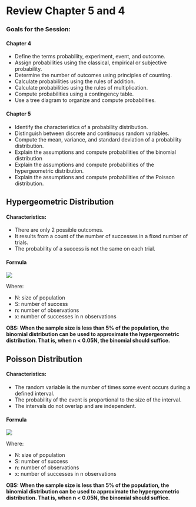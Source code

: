 # Review Chapter 5 and 4

### Goals for the Session:
#### Chapter 4
+ Define the terms probability, experiment, event, and outcome. 
+ Assign probabilities using the classical, empirical or subjective probability. 
+ Determine the number of outcomes using principles of counting. 
+ Calculate probabilities using the rules of addition.  
+ Calculate probabilities using the rules of multiplication.  
+ Compute probabilities using a contingency table. 
+ Use a tree diagram to organize and compute probabilities. 
#### Chapter 5
+ Identify the characteristics of a probability distribution. 
+ Distinguish between discrete and continuous random variables. 
+ Compute the mean, variance, and standard deviation of a probability distribution. 
+ Explain the assumptions and compute probabilities of the binomial distribution 
+ Explain the assumptions and compute probabilities of the hypergeometric distribution.  
+ Explain the assumptions and compute probabilities of the Poisson distribution. 

## Hypergeometric Distribution

#### Characteristics:
+ There are only 2 possible outcomes. 
+ It results from a count of the number of successes in a fixed number of trials. 
+ The probability of a success is not the same on each trial. 

#### Formula

<img src="https://render.githubusercontent.com/render/math?math=P(x) = \frac{\binom{S}{x}\binom{N-S}{n-x}}{\binom{N}{n}} ">

Where:
+ N: size of population
+ S: number of success
+ n: number of observations
+ x: number of successes in n observations

**OBS: When the sample size is less than 5% of the population, the binomial distribution can be used to approximate the hypergeometric distribution. That is, when n < 0.05N, the binomial should suffice.**

## Poisson Distribution

#### Characteristics:
+ The random variable is the number of times some event occurs during a defined interval.   
+ The probability of the event is proportional to the size of the interval. 
+ The intervals do not overlap and are independent. 

#### Formula

<img src="https://render.githubusercontent.com/render/math?math=P(x) = /mu ">

Where:
+ N: size of population
+ S: number of success
+ n: number of observations
+ x: number of successes in n observations

**OBS: When the sample size is less than 5% of the population, the binomial distribution can be used to approximate the hypergeometric distribution. That is, when n < 0.05N, the binomial should suffice.**
